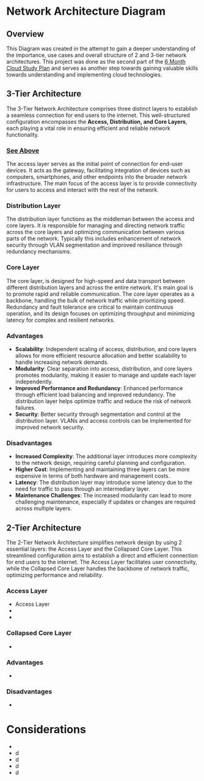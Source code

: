 # Network Architecture Diagram

## Overview
This Diagram was created in the attempt to gain a deeper understanding of the importance, use cases and overall structure of 2 and 3-tier network architectures. This project was done as the second part of the [6 Month Cloud Study Plan](https://www.madebygps.com/cloudcamp/) and serves as another step towards gaining valuable skills towards understanding and implementing cloud technologies. 

## 3-Tier Architecture
The 3-Tier Network Architecture comprises three distinct layers to establish a seamless connection for end users to the internet. This well-structured configuration encompasses the **Access, Distribution, and Core Layers**, each playing a vital role in ensuring efficient and reliable network functionality.
### [See Above](#access-layer)
The access layer serves as the initial point of connection for end-user devices. It acts as the gateway, facilitating integration of devices such as computers, smartphones, and other endpoints into the broader network infrastructure. The main focus of the access layer is to provide connectivity for users to access and interact with the rest of the network. 
### Distribution Layer
The distribution layer functions as the middleman between the access and core layers. It is responsible for managing and directing network traffic across the core layers and optimizing communication between various parts of the network. Typically this includes enhancement of network security through VLAN segmentation and improved resiliance through redundancy mechanisms. 
### Core Layer 
The core layer, is designed for high-speed and data transport between different distribution layers and across the entire network. It's main goal is to promote rapid and reliable communication. The core layer operates as a backbone, handling the bulk of network traffic while prioritizing speed. Redundancy and fault tolerance are critical to maintain continuous operation, and its design focuses on optimizing throughput and minimizing latency for complex and resilient networks.

### Advantages
- **Scalability**: Independent scaling of access, distribution, and core layers allows for more efficient resource allocation and better scalability to handle increasing network demands.
- **Modularity**: Clear separation into access, distribution, and core layers promotes modularity, making it easier to manage and update each layer independently.
- **Improved Performance and Redundancy**: Enhanced performance through efficient load balancing and improved redundancy. The distribution layer helps optimize traffic and reduce the risk of network failures.
- **Security**: Better security through segmentation and control at the distribution layer. VLANs and access controls can be implemented for improved network security.
  
### Disadvantages
- **Increased Complexity**: The additional layer introduces more complexity to the network design, requiring careful planning and configuration.
- **Higher Cost**: Implementing and maintaining three layers can be more expensive in terms of both hardware and management costs.
- **Latency**: The distribution layer may introduce some latency due to the need for traffic to pass through an intermediary layer.
- **Maintenance Challenges**: The increased modularity can lead to more challenging maintenance, especially if updates or changes are required across multiple layers.

## 2-Tier Architecture
The 2-Tier Network Architecture simplifies network design by using 2 essential layers: the Access Layer and the Collapsed Core Layer. This streamlined configuration aims to establish a direct and efficient connection for end users to the internet. The Access Layer facilitates user connectivity, while the Collapsed Core Layer handles the backbone of network traffic, optimizing performance and reliability.
### Access Layer
- Access Layer <a name="access-layer"></a>
- 
- 

### Collapsed Core Layer
-
### Advantages
-
### Disadvantages
-

# Considerations
- 
- d
- d
- d
- d
  
